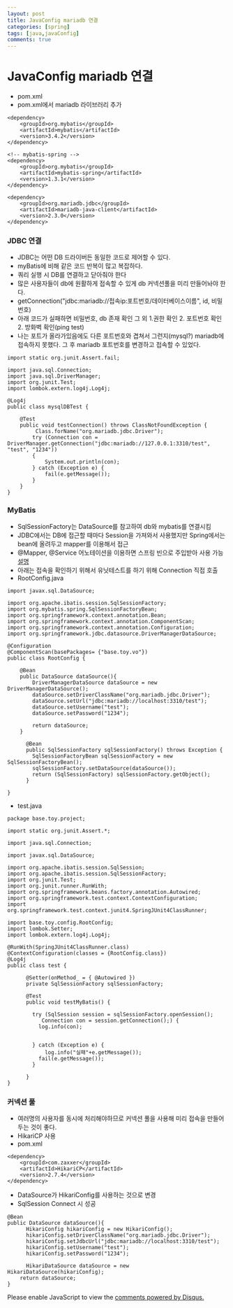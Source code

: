 ```yaml
---
layout: post
title: JavaConfig mariadb 연결
categories: [spring]
tags: [java,javaConfig]
comments: true
---
```



# JavaConfig mariadb 연결
- pom.xml
- pom.xml에서 mariadb 라이브러리 추가

~~~
<dependency>
	<groupId>org.mybatis</groupId>
	<artifactId>mybatis</artifactId>
	<version>3.4.2</version>
</dependency>

<!-- mybatis-spring -->
<dependency>
	<groupId>org.mybatis</groupId>
	<artifactId>mybatis-spring</artifactId>
	<version>1.3.1</version>
</dependency>

<dependency>
	<groupId>org.mariadb.jdbc</groupId>
	<artifactId>mariadb-java-client</artifactId>
	<version>2.3.0</version>
</dependency>
~~~

### JDBC 연결
- JDBC는 어떤 DB 드라이버든 동일한 코드로 제어할 수 있다.
- myBatis에 비해 같은 코드 반복이 많고 복잡하다. 
- 쿼리 실행 시 DB를 연결하고 닫아줘야 한다
- 많은 사용자들이 db에 원활하게 접속할 수 있게 db 커넥션풀을 미리 만들어놔야 한다.
- getConnection("jdbc:mariadb://접속ip:포트번호/데이터베이스이름", id, 비밀번호)
- 아래 코드가 실패하면 비밀번호, db 존재 확인 그 외 1.권한 확인  2. 포트번호 확인 2. 방화벽 확인(ping test)
- 나는 포트가 올라가있음에도 다른 포트번호와 겹쳐서 그런지(mysql?) mariadb에 접속하지 못했다. 그 후 mariadb 포트번호를 변경하고 접속할 수 있었다.


~~~
import static org.junit.Assert.fail;

import java.sql.Connection;
import java.sql.DriverManager;
import org.junit.Test;
import lombok.extern.log4j.Log4j;

@Log4j
public class mysqlDBTest {

	@Test
	public void testConnection() throws ClassNotFoundException {	
		 Class.forName("org.mariadb.jdbc.Driver");
	    try (Connection con = DriverManager.getConnection("jdbc:mariadb://127.0.0.1:3310/test", "test", "1234"))
		{
			System.out.println(con);
		} catch (Exception e) {
			fail(e.getMessage());
		}
	}
}
~~~

### MyBatis
- SqlSessionFactory는 DataSource를 참고하여 db와 mybatis를 연결시킴
- JDBC에서는 DB에 접근할 때마다 Session을 가져와서 사용했지만 Spring에서는 bean에 올려두고 mapper를 이용해서 접근
- @Mapper, @Service 어노테이션을 이용하면 스프링 빈으로 주입받아 사용 가능[설명](http://wiki.sys4u.co.kr/pages/viewpage.action?pageId=7767258)
- 아래는 접속을 확인하기 위해서 유닛테스트를 하기 위해 Connection 직접 호출
- RootConfig.java

~~~
import javax.sql.DataSource;

import org.apache.ibatis.session.SqlSessionFactory;
import org.mybatis.spring.SqlSessionFactoryBean;
import org.springframework.context.annotation.Bean;
import org.springframework.context.annotation.ComponentScan;
import org.springframework.context.annotation.Configuration;
import org.springframework.jdbc.datasource.DriverManagerDataSource;

@Configuration
@ComponentScan(basePackages= {"base.toy.vo"})
public class RootConfig {
	
	@Bean
	public DataSource dataSource(){
		DriverManagerDataSource dataSource = new DriverManagerDataSource();
		dataSource.setDriverClassName("org.mariadb.jdbc.Driver");
		dataSource.setUrl("jdbc:mariadb://localhost:3310/test");
		dataSource.setUsername("test");
		dataSource.setPassword("1234");
		
		return dataSource;
	}
	
	  @Bean
	  public SqlSessionFactory sqlSessionFactory() throws Exception {
	    SqlSessionFactoryBean sqlSessionFactory = new SqlSessionFactoryBean();
	    sqlSessionFactory.setDataSource(dataSource());
	    return (SqlSessionFactory) sqlSessionFactory.getObject();
	  }

}
~~~

- test.java

~~~
package base.toy.project;

import static org.junit.Assert.*;

import java.sql.Connection;

import javax.sql.DataSource;

import org.apache.ibatis.session.SqlSession;
import org.apache.ibatis.session.SqlSessionFactory;
import org.junit.Test;
import org.junit.runner.RunWith;
import org.springframework.beans.factory.annotation.Autowired;
import org.springframework.test.context.ContextConfiguration;
import org.springframework.test.context.junit4.SpringJUnit4ClassRunner;

import base.toy.config.RootConfig;
import lombok.Setter;
import lombok.extern.log4j.Log4j;

@RunWith(SpringJUnit4ClassRunner.class)
@ContextConfiguration(classes = {RootConfig.class})
@Log4j
public class test {

	  @Setter(onMethod_ = { @Autowired })
	  private SqlSessionFactory sqlSessionFactory;

	  @Test
	  public void testMyBatis() {

	    try (SqlSession session = sqlSessionFactory.openSession();
	       Connection con = session.getConnection();) {
	      log.info(con);
	      

	    } catch (Exception e) {
	    	log.info("실패"+e.getMessage());
	      fail(e.getMessage());
	    }

	  }
}
~~~

### 커넥션 풀
- 여러명의 사용자를 동시에 처리해야하므로 커넥션 풀을 사용해 미리 접속을 만들어두는 것이 좋다.
- HikariCP 사용
- pom.xml

~~~
<dependency>
	<groupId>com.zaxxer</groupId>
	<artifactId>HikariCP</artifactId>
	<version>2.7.4</version>
</dependency>
~~~

- DataSource가 HikariConfig를 사용하는 것으로 변경
- SqlSession Connect 시 성공

~~~
@Bean
public DataSource dataSource(){
	  HikariConfig hikariConfig = new HikariConfig();
	  hikariConfig.setDriverClassName("org.mariadb.jdbc.Driver");
	  hikariConfig.setJdbcUrl("jdbc:mariadb://localhost:3310/test");
	  hikariConfig.setUsername("test");
	  hikariConfig.setPassword("1234");
	
	  HikariDataSource dataSource = new HikariDataSource(hikariConfig);
	return dataSource;
}
~~~


<div id="disqus_thread"></div>
<script>

/**
*  RECOMMENDED CONFIGURATION VARIA*BLES: EDIT AND UNCOMMENT THE SECTION BELOW TO INSERT DYNAMIC VALUES FROM YOUR PLATFORM OR CMS.
*  LEARN WHY DEFINING THESE VARIABLES IS IMPORTANT: https://disqus.com/admin/universalcode/#configuration-variables*/
/*
var disqus_config = function () {
this.page.url = PAGE_URL;  // Replace PAGE_URL with your page's canonical URL variable
this.page.identifier = PAGE_IDENTIFIER; // Replace PAGE_IDENTIFIER with your page's unique identifier variable
};
*/
(function() { // DON'T EDIT BELOW THIS LINE
var d = document, s = d.createElement('script');
s.src = 'https://parkwonhui.disqus.com/embed.js';
s.setAttribute('data-timestamp', +new Date());
(d.head || d.body).appendChild(s);
})();
</script>
<noscript>Please enable JavaScript to view the <a href="https://disqus.com/?ref_noscript">comments powered by Disqus.</a></noscript>

